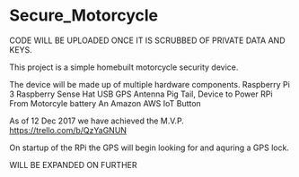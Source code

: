 # Secure_Motorcycle

CODE WILL BE UPLOADED ONCE IT IS SCRUBBED OF PRIVATE DATA AND KEYS.

This project is a simple homebuilt motorcycle security device.

The device will be made up of multiple hardware components. 
  Raspberry Pi 3
  Raspberry Sense Hat
  USB GPS Antenna
  Pig Tail, Device to Power RPi From Motorcyle battery
  An Amazon AWS IoT Button
  
As of 12 Dec 2017 we have achieved the M.V.P.
https://trello.com/b/QzYaGNUN

On startup of the RPi the GPS will begin looking for and aquring a GPS lock.

WILL BE EXPANDED ON FURTHER
